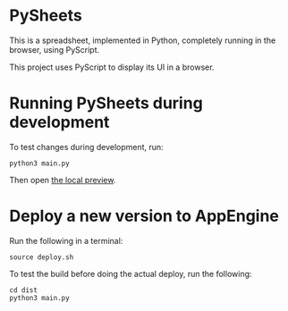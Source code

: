 # PySheets

This is a spreadsheet, implemented in Python, completely running in the browser, using PyScript.

This project uses PyScript to display its UI in a browser.  


# Running PySheets during development

To test changes during development, run:

```
python3 main.py
```

Then open [the local preview](http://127.0.0.1:8081/).


# Deploy a new version to AppEngine

Run the following in a terminal:

```
source deploy.sh
```

To test the build before doing the actual deploy, run the following:

```
cd dist
python3 main.py
```
